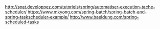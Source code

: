 http://soat.developpez.com/tutoriels/spring/automatiser-execution-tache-scheduler/
https://www.mkyong.com/spring-batch/spring-batch-and-spring-taskscheduler-example/
http://www.baeldung.com/spring-scheduled-tasks
